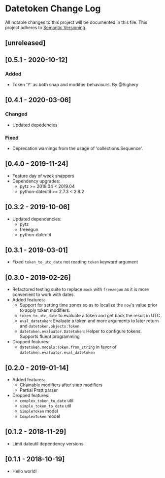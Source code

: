 # Datetoken Change Log
All notable changes to this project will be documented in this file.
This project adheres to [Semantic Versioning](http://semver.org/).

## [unreleased]

## [0.5.1 - 2020-10-12]

### Added

- Token 'Y' as both snap and modifier behaviours. By @Sighery

## [0.4.1 - 2020-03-06]

### Changed

- Updated depedencies

### Fixed

- Deprecation warnings from the usage of 'collections.Sequence'.

## [0.4.0 - 2019-11-24]
- Feature day of week snappers
- Dependency upgrades:
   - pytz >= 2018.04 < 2019.04
   - python-dateutil >= 2.7.3 < 2.8.2

## [0.3.2 - 2019-10-06]
- Updated dependencies:
    - pytz
    - freeegun
    - python-dateutil

## [0.3.1 - 2019-03-01]
- Fixed `token_to_utc_date` not reading `token` keyword argument

## [0.3.0 - 2019-02-26]
- Refactored testing suite to replace `mock` with
  `freezegun` as it is more convenient to work
  with dates.
- Added features:
  + Support for setting time zones so as to
    localize the `now`'s value prior to apply
    token modifiers.
  + `token_to_utc_date` to evaluate a token and
     get back the result in UTC
  + `eval_datetoken`: Evaluate a token and more
     arguments to later return and `datetoken.objects:Token`
  + `datetoken.evaluator.Datetoken`: Helper to configure
    tokens. Supports fluent programming
- Dropped features:
  + `datetoken.models:Token.from_string` in favor of
    `datetoken.evaluator.eval_datetoken`


## [0.2.0 - 2019-01-14]
- Added features:
  + Chainable modifiers after snap modifiers
  + Partial Pratt parser
- Dropped features:
  + `complex_token_to_date` util
  + `simple_token_to_date` util
  + `SimpleToken` model
  + `ComplexToken` model

## [0.1.2 - 2018-11-29]
- Limit dateutil dependency versions

## [0.1.1 - 2018-10-19]
- Hello world!



